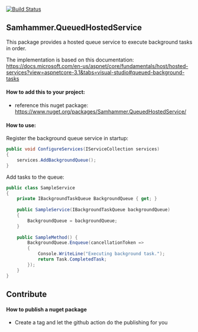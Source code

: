 [![Build Status](https://travis-ci.com/SamhammerAG/Samhammer.QueuedHostedService.svg?branch=master)](https://travis-ci.com/SamhammerAG/Samhammer.QueuedHostedService)

## Samhammer.QueuedHostedService

This package provides a hosted queue service to execute background tasks in order.

The implementation is based on this documentation:
https://docs.microsoft.com/en-us/aspnet/core/fundamentals/host/hosted-services?view=aspnetcore-3.1&tabs=visual-studio#queued-background-tasks

#### How to add this to your project:
- reference this nuget package: https://www.nuget.org/packages/Samhammer.QueuedHostedService/

#### How to use:

Register the background queue service in startup:
```csharp
public void ConfigureServices(IServiceCollection services)
{
    services.AddBackgroundQueue();
}
```

Add tasks to the queue:
```csharp
public class SampleService
{
    private IBackgroundTaskQueue BackgroundQueue { get; }
	
    public SampleService(IBackgroundTaskQueue backgroundQueue)
    {
        BackgroundQueue = backgroundQueue;
    }
	
    public SampleMethod() {
        BackgroundQueue.Enqueue(cancellationToken =>
        {
            Console.WriteLine("Executing background task.");
            return Task.CompletedTask;
        });
    }
}
```

## Contribute

#### How to publish a nuget package
- Create a tag and let the github action do the publishing for you